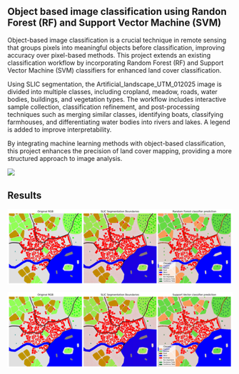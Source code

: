 ## Object based image classification using Randon Forest (RF) and Support Vector Machine (SVM)

Object-based image classification is a crucial technique in remote sensing that groups pixels into meaningful objects before classification, improving accuracy over pixel-based methods. This project extends an existing classification workflow by incorporating Random Forest (RF) and Support Vector Machine (SVM) classifiers for enhanced land cover classification.

Using SLIC segmentation, the Artificial_landscape_UTM_012025 image is divided into multiple classes, including cropland, meadow, roads, water bodies, buildings, and vegetation types. The workflow includes interactive sample collection, classification refinement, and post-processing techniques such as merging similar classes, identifying boats, classifying farmhouses, and differentiating water bodies into rivers and lakes. A legend is added to improve interpretability.

By integrating machine learning methods with object-based classification, this project enhances the precision of land cover mapping, providing a more structured approach to image analysis.

<img src="https://github.com/mariarodriguezn/obia_tutorials/blob/main/assets/general_workflow.png?raw=true" width="700">


## Results
![Alt text](output/RF_result.png)


![Alt text](output/SVC_result.png)
